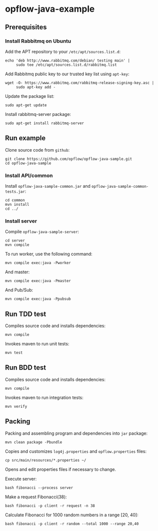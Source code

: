 # opflow-java-example

## Prerequisites

### Install Rabbitmq on Ubuntu

Add the APT repository to your `/etc/apt/sources.list.d`:

```shell
echo 'deb http://www.rabbitmq.com/debian/ testing main' |
     sudo tee /etc/apt/sources.list.d/rabbitmq.list
```

Add Rabbitmq public key to our trusted key list using `apt-key`:

```shell
wget -O- https://www.rabbitmq.com/rabbitmq-release-signing-key.asc |
     sudo apt-key add -
```

Update the package list:

```shell
sudo apt-get update
```

Install rabbitmq-server package:

```shell
sudo apt-get install rabbitmq-server
```

## Run example

Clone source code from `github`:

```shell
git clone https://github.com/opflow/opflow-java-sample.git
cd opflow-java-sample
```

### Install API/common

Install `opflow-java-sample-common.jar` and `opflow-java-sample-common-tests.jar`:

```
cd common
mvn install
cd ../
```

### Install server

Compile `opflow-java-sample-server`:

```shell
cd server
mvn compile
```

To run worker, use the following command:

```shell
mvn compile exec:java -Pworker
```

And master:

```shell
mvn compile exec:java -Pmaster
```

And Pub/Sub:

```shell
mvn compile exec:java -Ppubsub
```

## Run TDD test

Compiles source code and installs dependencies:

```shell
mvn compile
```

Invokes maven to run unit tests:

```shell
mvn test
```

## Run BDD test

Compiles source code and installs dependencies:

```shell
mvn compile
```

Invokes maven to run integration tests:

```shell
mvn verify
```

## Packing

Packing and assembling program and dependencies into `jar` package:

```shell
mvn clean package -Pbundle
```

Copies and customizes `log4j.properties` and `opflow.properties` files:

```shell
cp src/main/resources/*.properties ~/
```

Opens and edit properties files if necessary to change.

Execute server:

```shell
bash fibonacci --process server
```

Make a request Fibonacci(38):


```shell
bash fibonacci -p client -r request -n 38
```

Calculate Fibonacci for 1000 random numbers in a range [20, 40]:

```shell
bash fibonacci -p client -r random --total 1000 --range 20,40
```
